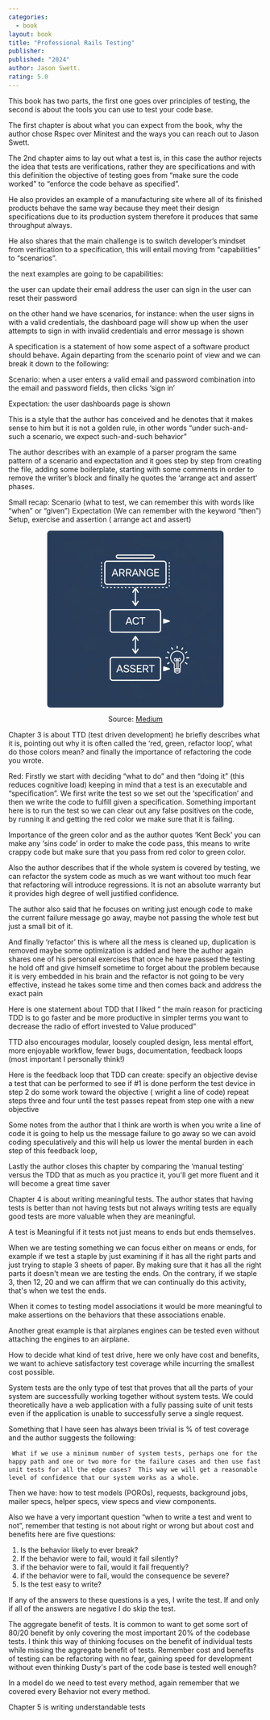 ```yaml
---
categories:
  - book
layout: book
title: "Professional Rails Testing"
publisher: 
published: "2024"
author: Jason Swett.
rating: 5.0
---
```


This book has two parts, the first one goes over principles of testing, the second is about the tools you can use to test your code base.

The first chapter is about what you can expect from the book, why the author chose Rspec over Minitest and the ways you can reach out to Jason Swett.

The 2nd chapter aims to lay out what a test is, in this case the author rejects the idea that tests are verifications, rather they are specifications and with this definition the objective of testing goes from “make sure the code worked” to “enforce the code behave as specified”.

He also provides an example of a manufacturing site where all of its finished products behave the same way because they meet their design specifications due to its production system therefore it produces that same throughput always.

 He also shares that the main challenge is to switch developer’s mindset from verification to a specification, this will entail moving from “capabilities” to “scenarios”.

 the next examples are going to be capabilities:

 the user can update their email address
 the user can sign in
 the user can reset their password

 on the other hand we have scenarios, for instance:
 when the user signs in with a valid credentials, the dashboard page will show up
 when the user attempts to sign in with invalid credentials and error message is shown

A specification is a statement of how some aspect of a software product should behave. Again departing from the scenario point of view and we can break it down to the following:

Scenario:  when a user enters a valid email and password combination into the email and password fields, then clicks ‘sign in’

Expectation: the user dashboards page is shown

This is a style that the author has conceived and he denotes that it makes sense to him but it is not a golden rule, in other words “under such-and-such a scenario, we expect such-and-such behavior”

The author describes with an example of a parser program the same pattern of a scenario and expectation and it goes step by step from creating the file, adding some boilerplate, starting with some comments in order to remove the writer’s block and finally he quotes the ‘arrange act and assert’ phases.


Small recap:
Scenario (what to test, we can remember this with words like “when” or “given”)
Expectation (We can remember with the keyword “then”)
Setup, exercise and assertion ( arrange act and assert)

<div>
  <img 
    src="/graphics/projects/arrange_act_assert.jpg" 
    alt="arrange, act, assert" 
    style="border-radius: 0.375rem; height: 350px; width: 350px; display: block; margin: auto;"
  />
  <p style="text-align: center; font-size: 14px;">
    Source: <a href="https://miro.medium.com/v2/resize:fit:1024/1*LydRMERQr4qGAV9MggoxOw.jpeg" target="_blank">Medium</a>
  </p>
</div>

Chapter 3 is about TTD (test driven development) he briefly describes what it is, pointing out why it is often called the ‘red, green, refactor loop’,  what do those colors mean? and finally the importance of refactoring the code you wrote.

Red: Firstly we start with deciding “what to do” and then “doing it” (this reduces cognitive load) keeping in mind that a test is an executable and “specification”. 
We first write the test so we set out the ‘specification’ and then we write the code to fulfill given a specification.
Something important here is to run the test so we can clear out any false positives on the code, by running it and getting the red color we make sure that it is failing.

Importance of the green color and as the author quotes ‘Kent Beck’ you can make any ‘sins code’ in order to make the code pass, this means to write crappy code but make sure that you pass from red color to green color.

Also the author describes that if the whole system is covered by testing, we can refactor the system code as much as we want without too much fear that refactoring will introduce regressions. It is not an absolute warranty but it provides high degree of well justified confidence.

The author also said that he focuses on writing just enough code to make the current failure message go away, maybe not passing the whole test but just a small bit of it. 

And finally ‘refactor’ this is where all the mess is cleaned up, duplication is removed  maybe some optimization is added and here the author again shares one of his personal exercises that once he have passed the testing he hold off and give himself sometime to forget about the problem because it is very embedded in his brain and the refactor is not going to be very effective, instead he takes some time and then comes back and address the exact pain

Here is one statement about TDD  that I liked “ the main reason for practicing TDD  is to go faster and be more productive in simpler terms you want to decrease the radio of effort invested to Value produced”

TTD also encourages modular, loosely coupled design,  less mental effort,  more enjoyable workflow, fewer bugs, documentation,  feedback loops (most important I personally think!)

Here is the feedback loop that TDD can create:
 specify an objective
 devise a test that can be performed to see if #1 is done
 perform the test device in step 2
 do some work toward the objective ( wright a line of code)
 repeat steps three and four until the test passes
 repeat from step one with a new objective

Some notes from the author that I think are worth is when you write a line of code it is going to help us the message failure to go away so we can avoid coding speculatively and this will help us lower the mental burden in each step of this feedback loop,

Lastly the author closes this chapter by comparing the ‘manual testing‘ versus the TDD that as much as you practice it, you'll get more fluent and it will become a great time saver

Chapter 4 is about writing meaningful tests. The author states that having tests is better than not having tests but not always writing tests are equally good tests are more valuable when they are meaningful.

A test is Meaningful if it tests not just means to ends but ends themselves.

When we are testing something we can focus either on means or ends, for example if we test a staple by just examining if it has all the right parts and just trying to staple 3 sheets of paper.  By making sure that it has all the right parts it doesn't mean we are testing the ends. On the contrary, if we staple 3, then 12, 20 and we can affirm that we can continually do this activity, that's when we test the ends.

When it comes to testing model associations it would be more meaningful to make assertions on the behaviors that these associations enable.

Another great example is that airplanes engines can be tested even without attaching the engines to an airplane.

How to decide what kind of test drive, here we only have cost and benefits, we want to achieve satisfactory test coverage while incurring the smallest cost possible.

System tests are the only type of test that proves that all the parts of your system are successfully working together without system tests. We could theoretically have a web application with a fully passing suite of unit tests even if the application is unable to successfully serve a single request.

Something that I have seen has always been trivial is % of test coverage and the author suggests the following:

	 What if we use a minimum number of system tests, perhaps one for the happy path and one or two more for the failure cases and then use fast unit tests for all the edge cases?  This way we will get a reasonable level of confidence that our system works as a whole.

Then we have: how to test models (POROs),  requests, background jobs, mailer specs, helper specs, view specs and view components.

Also we have a very important question “when to write a test and went to not”, remember that testing is not about right or wrong but about cost and benefits here are five questions:

1.  Is the behavior likely to ever break?
2.  If the behavior were to fail, would it fail silently?
3.  if the behavior were to fail, would it fail frequently?
4.  if the behavior were to fail, would the consequence be severe?
5.  Is the test easy to write?

 If any of the answers to these questions is a yes, I write the test. If and only if all of the answers are negative I do skip the test.

The aggregate benefit of tests. It is common to want to get some sort of 80/20  benefit by only covering the most important 20% of the codebase tests.  I think this way of thinking focuses on the benefit of individual tests while missing the aggregate benefit of tests. Remember cost and benefits of testing can be refactoring with no fear, gaining speed for development without even thinking Dusty's part of the code base is tested well enough? 

In a model do we need to test every method,  again remember that we covered every Behavior not every method.

Chapter 5 is writing understandable tests 

